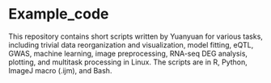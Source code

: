 # Example_code

This repository contains short scripts written by Yuanyuan for various tasks, including trivial data reorganization and visualization, model fitting, eQTL, GWAS, machine learning, image preprocessing, RNA-seq DEG analysis, plotting, and multitask processing in Linux. The scripts are in R, Python, ImageJ macro (.ijm), and Bash.

